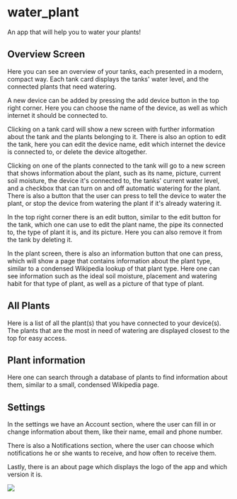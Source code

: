 # water_plant

An app that will help you to water your plants!

## Overview Screen
Here you can see an overview of your tanks, each presented in a modern, compact way. Each tank card displays the tanks' water level, and the connected plants that need watering. 

[comment]: # (Overview picture.)

A new device can be added by pressing the add device button in the top right corner. Here you can choose the name of the device, as well as which internet it should be connected to.

[comment]: # (Gif showing a tank being added.)

Clicking on a tank card will show a new screen with further information about the tank and the plants belonging to it. There is also an option to edit the tank, here you can edit the device name, edit which internet the device is connected to, or delete the device altogether.

[comment]: # (Tank overview - go into edit and change the name and internet and then save. Then delete the tank.)

Clicking on one of the plants connected to the tank will go to a new screen that shows information about the plant, such as its name, picture, current soil moisture, the device it's connected to, the tanks' current water level, and a checkbox that can turn on and off automatic watering for the plant. There is also a button that the user can press to tell the device to water the plant, or stop the device from watering the plant if it's already watering it.

[comment]: # (Gif showing plant actions page. Show watering of the plant and use checkbox.)

In the top right corner there is an edit button, similar to the edit button for the tank, which one can use to edit the plant name, the pipe its connected to, the type of plant it is, and its picture. Here you can also remove it from the tank by deleting it.

[comment]: # (Gif of going into edit plant. Change name, show tank pipes available, show plant types and save. Then delete the plant from the tank.)

In the plant screen, there is also an information button that one can press, which will show a page that contains information about the plant type, similar to a condensed Wikipedia lookup of that plant type. Here one can see information such as the ideal soil moisture, placement and watering habit for that type of plant, as well as a picture of that type of plant.

[comment]: # (Gif, going from plant actions screen to plant information.)

## All Plants
Here is a list of all the plant(s) that you have connected to your device(s). The plants that are the most in need of watering are displayed closest to the top for easy access.

[comment]: # (Show gif of scrolling through all the plants. Click on one of the plants to show where it goes.)

## Plant information
Here one can search through a database of plants to find information about them, similar to a small, condensed Wikipedia page.

[comment]: # (Show gif using the search function.)

## Settings
In the settings we have an Account section, where the user can fill in or change information about them, like their name, email and phone number.

[comment]: # (Gif, going into Account and filling out the fields there.)

There is also a Notifications section, where the user can choose which notifications he or she wants to receive, and how often to receive them.

[comment]: # (Gif going into notifications, using some of the switches there etc.)

Lastly, there is an about page which displays the logo of the app and which version it is.

[comment]: # (Gif going into About.)

![](about.gif)